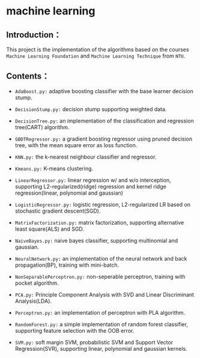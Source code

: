 # machine learning 

## Introduction：
This project is the implementation of the algorithms based on the courses `Machine Learning Foundation` and `Machine Learning Technique` from `NTU`.

## Contents：
  * `AdaBoost.py:` adaptive boosting classifier with the base learner decision stump.

  * `DecisionStump.py:` decision stump supporting weighted data.

  * `DecisionTree.py:` an implementation of the classification and regression tree(CART) algorithm.

  * `GBDTRegressor.py:` a gradient boosting regressor using pruned decision tree, with the mean square error as loss function.

  * `KNN.py:` the k-nearest neighbour classifier and regressor.

  * `Kmeans.py:` K-means clustering.

  * `LinearRegressor.py:` linear regression w/ and w/o interception, supporting L2-regularized(ridge) regression and kernel ridge regression(linear, polynomial and gaussian)

  * `LogisticRegressor.py:` logistic regression, L2-regularized LR based on stochastic gradient descent(SGD).

  * `MatrixFactorization.py:` matrix factorization, supporting alternative least square(ALS) and SGD.

  * `NaiveBayes.py:` naive bayes classifier, supporting multinomial and gaussian.

  * `NeuralNetwork.py:` an implementation of the neural network and back propagation(BP), training with mini-batch.

  * `NonSeparablePerceptron.py:` non-seperable perceptron, training with pocket algorithm.

  * `PCA.py:` Principle Component Analysis with SVD and Linear Discriminant Analysis(LDA).

  * `Perceptron.py:` an implementation of perceptron with PLA algorithm.

  * `RandomForest.py:` a simple implementation of random forest classifier, supporting feature selection with the OOB error.

  * `SVM.py:` soft margin SVM, probabilistic SVM and Support Vector Regression(SVR), supporting linear, polynomial and gaussian kernels.

